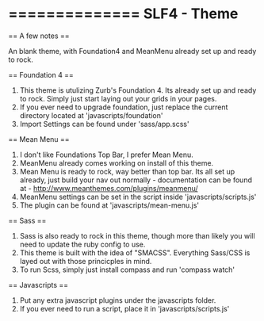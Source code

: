 ==============
SLF4 - Theme
==============

== A few notes == 

An blank theme, with Foundation4 and MeanMenu already set up and ready to rock.

== Foundation 4 ==

1. This theme is utulizing Zurb's Foundation 4. Its already set up and ready to rock. Simply just start laying out your grids in your pages.
2. If you ever need to upgrade foundation, just replace the current directory located at 'javascripts/foundation'
3. Import Settings can be found under 'sass/app.scss'

== Mean Menu ==

1. I don't like Foundations Top Bar, I prefer Mean Menu.
2. MeanMenu already comes working on install of this theme.
3. Mean Menu is ready to rock, way better than top bar. Its all set up already, just build your nav out normally  - documentation can be found at - http://www.meanthemes.com/plugins/meanmenu/
4. MeanMenu settings can be set in the script inside 'javascripts/scripts.js'
5. The plugin can be found at 'javascripts/mean-menu.js'

== Sass == 

1. Sass is also ready to rock in this theme, though more than likely you will need to update the ruby config to use.
2. This theme is built with the idea of "SMACSS". Everything Sass/CSS is layed out with those princicples in mind. 
3. To run Scss, simply just install compass and run 'compass watch'

== Javascripts == 

1. Put any extra javascript plugins under the javascripts folder.
2. If you ever need to run a script, place it in 'javascripts/scripts.js'




